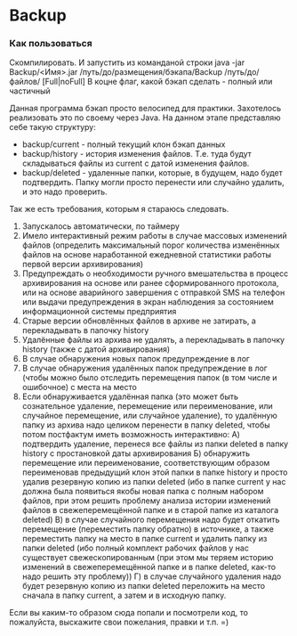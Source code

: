 # Backup
### Как пользоваться
Скомпилировать.
И запустить из команданой строки java -jar Backup/<Имя>.jar /путь/до/размещения/бэкапа/Backup /путь/до/файлов/ [Full|noFull]
В коцне флаг, какой бэкап сделать - полный или частичный

Данная программа бэкап просто велосипед для практики. Захотелось реализовать это по своему через Java.
На данном этапе представляю себе такую структуру:
* backup/current - полный текущий клон бэкап данных
* backup/history - история изменения файлов. Т.е. туда будут складываться файлы из current с датой изменения файлов.
* backup/deleted - удаленные папки, которые, в будущем, надо будет подтвердить. Папку могли просто перенести или случайно удалить, и это надо проверить.

Так же есть требования, которым я стараюсь следовать.

1. Запускалось автоматически, по таймеру
2. Имело интерактивный режим работы в случае массовых изменений файлов (определить максимальный порог количества изменённых файлов на основе наработанной ежедневной статистики работы первой версии архивирования)
3. Предупреждать о необходимости ручного вмешательства в процесс архивирования на основе или ранее сформированного протокола, или на основе аварийного завершения с отправкой SMS на телефон или выдачи предупреждения в экран наблюдения за состоянием информационной системы предприятия
4. Старые версии обновлённых файлов в архиве не затирать, а перекладывать в папочку history
5. Удалённые файлы из архива не удалять, а перекладывать в папочку history (также с датой архивирования)
6. В случае обнаружения новых папок предупреждение в лог
7. В случае обнаружения удалённых папок предупреждение в лог (чтобы можно было отследить перемещения папок (в том числе и ошибочное) с места на место
8. Если обнаруживается удалённая папка (это может быть сознательное удаление, перемещение или переименование, или случайное перемещение, или случайное удаление), то удалённую папку из архива надо целиком перенести в папку deleted, чтобы потом постфактум иметь возможность интерактивно:
А) подтвердить удаление, перенеся все файлы из папки deleted в папку history с простановкой даты архивирования
Б) обнаружить перемещение или переименование, соответствующим образом переименовав предыдущий клон этой папки в папке history и просто удалив резервную копию из папки deleted (ибо в папке current у нас должна была появиться якобы новая папка с полным набором файлов, при этом решить проблему анализа истории изменений файлов в свежеперемещённой папке и в старой папке из каталога deleted)
В) в случае случайного перемещения надо будет откатить перемещение (переместить папку обратно) в источнике, а также переместить папку на место в папке current и удалить папку из папки deleted (ибо полный комплект рабочих файлов у нас существует свежескопированным (при этом мы теряем историю изменений в свежеперемещённой папке и в папке deleted, как-то надо решить эту проблему))
Г) в случае случайного удаления надо будет резервную копию из папки deleted переложить на место сначала в папку current, а затем и в исходную папку.

Если вы каким-то образом сюда попали и посмотрели код, то пожалуйста, выскажите свои пожелания, правки и т.п. =)
